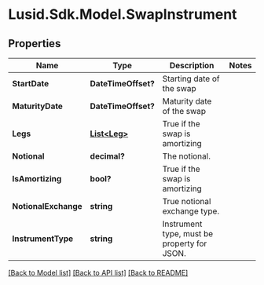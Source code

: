 
# Lusid.Sdk.Model.SwapInstrument

## Properties

Name | Type | Description | Notes
------------ | ------------- | ------------- | -------------
**StartDate** | **DateTimeOffset?** | Starting date of the swap | 
**MaturityDate** | **DateTimeOffset?** | Maturity date of the swap | 
**Legs** | [**List&lt;Leg&gt;**](Leg.md) | True if the swap is amortizing | 
**Notional** | **decimal?** | The notional. | 
**IsAmortizing** | **bool?** | True if the swap is amortizing | 
**NotionalExchange** | **string** | True notional exchange type. | 
**InstrumentType** | **string** | Instrument type, must be property for JSON. | 

[[Back to Model list]](../README.md#documentation-for-models)
[[Back to API list]](../README.md#documentation-for-api-endpoints)
[[Back to README]](../README.md)

